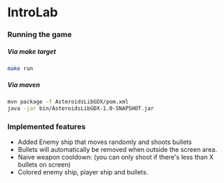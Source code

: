 # IntroLab

### Running the game

##### Via make target

```sh
make run
```

##### Via maven

```sh
mvn package -f AsteroidsLibGDX/pom.xml
java -jar bin/AsteroidsLibGDX-1.0-SNAPSHOT.jar
```

### Implemented features

- Added Enemy ship that moves randomly and shoots bullets
- Bullets will automatically be removed when outside the screen area.
- Naive weapon cooldown: (you can only shoot if there's less than X bullets on screen)
- Colored enemy ship, player ship and bullets.
